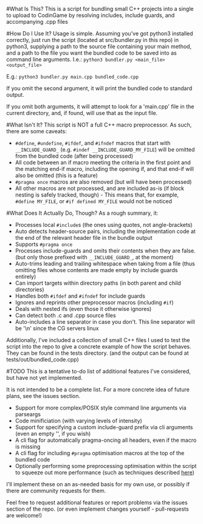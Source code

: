 #What Is This?
This is a script for bundling small C++ projects into a single to upload to CodinGame by resolving includes, include guards, and accompanying .cpp files

#How Do I Use It?
Usage is simple. Assuming you've got python3 installed correctly, just run the script (located at src/bundler.py in this repo) in python3, supplying a path to the source file containing your main method, and a path to the file you want the bundled code to be saved into as command line arguments.
I.e.:
    ```
        python3 bundler.py <main_file> <output_file>
    ```
    
E.g.:
    ```
        python3 bundler.py main.cpp bundled_code.cpp
    ```

If you omit the second argument, it will print the bundled code to standard output.

If you omit both arguments, it will attempt to look for a 'main.cpp' file in the current directory, and, if found, will use that as the input file.

#What Isn't It?
This script is NOT a full C++ macro preprocessor. As such, there are some caveats:
- `#define`, `#undefine`, `#ifdef`, and `#ifndef` macros that start with `__INCLUDE_GUARD_` (e.g. `#indef __INCLUDE_GUARD_MY_FILE`) will be omitted from the bundled code (after being processed)
- All code between an if macro meeting the criteria in the first point and the matching end-if macro, including the opening if, and that end-if will also be omitted (this is a feature)
- `#pragma once` macros are also removed (but will have been processed)
- All other macros are not processed, and are included as-is (if block nesting is safely tracked, though) - This means that, for example, `#define MY_FILE`, or `#if defined MY_FILE` would not be noticed

#What Does It Actually Do, Though?
As a rough summary, it:
- Processes local `#include`s (the ones using quotes, not angle-brackets)
- Auto detects header-source pairs, including the implementation code at the end of the relevant header file in the bundle output
- Supports `#pragma once`
- Processes include-guards and omits their contents when they are false. (but only those prefixed with `__INCLUDE_GUARD_`, at the moment)
- Auto-trims leading and trailing whitespace when taking from a file (thus omitting files whose contents are made empty by include guards entirely)
- Can import targets within directory paths (in both parent and child directories)
- Handles both `#ifdef` and `#ifndef` for include guards
- Ignores and reprints other preprocessor macros (including `#if`)
- Deals with nested ifs (even those it otherwise ignores)
- Can detect both .c and .cpp source files
- Auto-includes a line separator in case you don't. This line separator will be '\n' since the CG servers linux

Additionally, I've included a collection of small C++ files I used to test the script into the repo to give a concrete example of how the script behaves. They can be found in the tests directory. (and the output can be found at tests/out/bundled_code.cpp)

#TODO
This is a tentative to-do list of additional features I've considered, but have not yet implemented.

It is not intended to be a complete list. For a more concrete idea of future plans, see the issues section.
- Support for more complex/POSIX style command line arguments via parseargs
- Code minificiation (with varying levels of intensity)
- Support for specifying a custom include-guard prefix via cli arguments (even an empty '', if you wish)
- A cli flag for automatically pragma-oncing all headers, even if the macro is missing
- A cli flag for including `#pragma` optimisation macros at the top of the bundled code 
- Optionally performing some preprocessing optimisation within the script to squeeze out more performance (such as techniques described [here](https://www.codingame.com/forum/t/c-and-the-o3-compilation-flag/1670))

I'll implement these on an as-needed basis for my own use, or possibly if there are community requests for them.

Feel free to request additional features or report problems via the issues section of the repo. (or even implement changes yourself - pull-requests are welcome!)